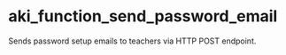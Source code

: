 # aki_function_send_password_email

Sends password setup emails to teachers via HTTP POST endpoint.
